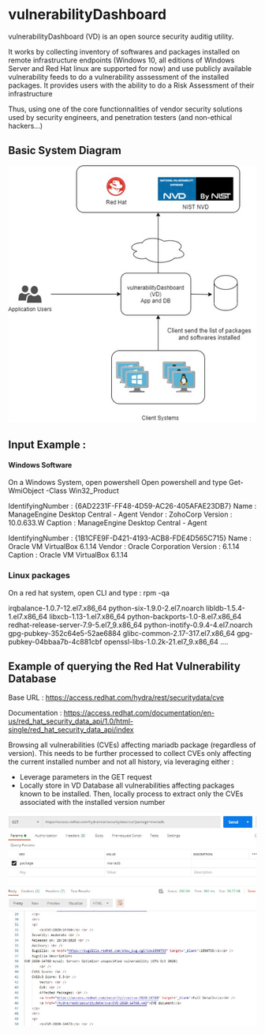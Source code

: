 # vulnerabilityDashboard


vulnerabilityDashboard (VD) is an open source security auditig utility. 

It works by collecting inventory of softwares and packages installed on remote infrastructure endpoints (Windows 10, all editions of Windows Server and
Red Hat linux are supported for now) and use publicly available vulnerability feeds to do a vulnerability asssessment of the installed packages. It provides users with the ability to do a Risk Assessment of their infrastructure

Thus, using one of the core functionnalities of vendor security solutions used by security engineers, and penetration testers (and non-ethical hackers...)


## Basic System Diagram
<img src ="vulnerabilityDashboard.jpg">

## Input Example :
#### Windows Software 
On a Windows System, open powershell
Open powershell and type Get-WmiObject -Class Win32_Product

IdentifyingNumber : {6AD2231F-FF48-4D59-AC26-405AFAE23DB7}
Name              : ManageEngine Desktop Central - Agent
Vendor            : ZohoCorp
Version           : 10.0.633.W
Caption           : ManageEngine Desktop Central - Agent

IdentifyingNumber : {1B1CFE9F-D421-4193-ACB8-FDE4D565C715}
Name              : Oracle VM VirtualBox 6.1.14
Vendor            : Oracle Corporation
Version           : 6.1.14
Caption           : Oracle VM VirtualBox 6.1.14

### Linux packages 
On a red hat system, open CLI and type :
rpm -qa 

irqbalance-1.0.7-12.el7.x86_64
python-six-1.9.0-2.el7.noarch
libldb-1.5.4-1.el7.x86_64
libxcb-1.13-1.el7.x86_64
python-backports-1.0-8.el7.x86_64
redhat-release-server-7.9-5.el7_9.x86_64
python-inotify-0.9.4-4.el7.noarch
gpg-pubkey-352c64e5-52ae6884
glibc-common-2.17-317.el7.x86_64
gpg-pubkey-04bbaa7b-4c881cbf
openssl-libs-1.0.2k-21.el7_9.x86_64
....


## Example of querying the Red Hat Vulnerability Database
Base URL : https://access.redhat.com/hydra/rest/securitydata/cve

Documentation : https://access.redhat.com/documentation/en-us/red_hat_security_data_api/1.0/html-single/red_hat_security_data_api/index

Browsing all vulnerabilities (CVEs) affecting mariadb package (regardless of version).
This needs to be further processed to collect CVEs only affecting the current installed number and not all history, via leveraging either :
- Leverage parameters in the GET request
- Locally store in VD Database all vulnerabilities affecting packages known to be installed. Then, locally process to extract only the CVEs associated with the installed version number


<img src ="example-get-redh-hat-vulnerabilities-by-pkg.JPG">
